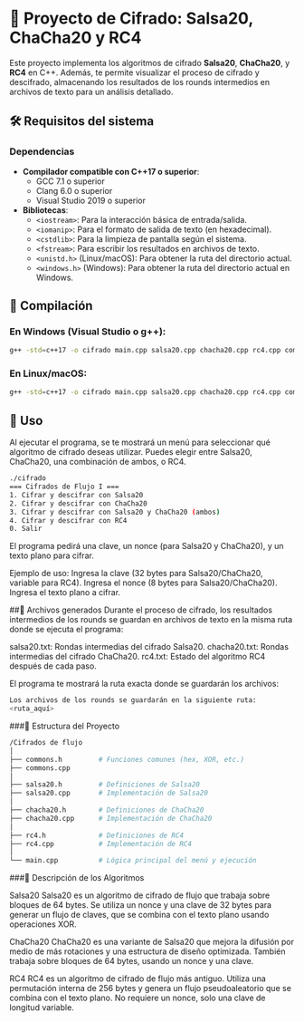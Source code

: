 # 🔐 **Proyecto de Cifrado: Salsa20, ChaCha20 y RC4**

Este proyecto implementa los algoritmos de cifrado **Salsa20**, **ChaCha20**, y **RC4** en C++. Además, te permite visualizar el proceso de cifrado y descifrado, almacenando los resultados de los rounds intermedios en archivos de texto para un análisis detallado.

## 🛠 **Requisitos del sistema**

### Dependencias
- **Compilador compatible con C++17 o superior**:
  - GCC 7.1 o superior
  - Clang 6.0 o superior
  - Visual Studio 2019 o superior
- **Bibliotecas**:
  - `<iostream>`: Para la interacción básica de entrada/salida.
  - `<iomanip>`: Para el formato de salida de texto (en hexadecimal).
  - `<cstdlib>`: Para la limpieza de pantalla según el sistema.
  - `<fstream>`: Para escribir los resultados en archivos de texto.
  - `<unistd.h>` (Linux/macOS): Para obtener la ruta del directorio actual.
  - `<windows.h>` (Windows): Para obtener la ruta del directorio actual en Windows.

## 🔧 **Compilación**

### En **Windows** (Visual Studio o g++):

```bash
g++ -std=c++17 -o cifrado main.cpp salsa20.cpp chacha20.cpp rc4.cpp commons.cpp
```

### En Linux/macOS:

```bash
g++ -std=c++17 -o cifrado main.cpp salsa20.cpp chacha20.cpp rc4.cpp commons.cpp
```

## 🚀 **Uso**

Al ejecutar el programa, se te mostrará un menú para seleccionar qué algoritmo de cifrado deseas utilizar. Puedes elegir entre Salsa20, ChaCha20, una combinación de ambos, o RC4.

```bash
./cifrado
=== Cifrados de Flujo I ===
1. Cifrar y descifrar con Salsa20
2. Cifrar y descifrar con ChaCha20
3. Cifrar y descifrar con Salsa20 y ChaCha20 (ambos)
4. Cifrar y descifrar con RC4
0. Salir

```
El programa pedirá una clave, un nonce (para Salsa20 y ChaCha20), y un texto plano para cifrar.

Ejemplo de uso:
Ingresa la clave (32 bytes para Salsa20/ChaCha20, variable para RC4).
Ingresa el nonce (8 bytes para Salsa20/ChaCha20).
Ingresa el texto plano a cifrar.

##📄 Archivos generados
Durante el proceso de cifrado, los resultados intermedios de los rounds se guardan en archivos de texto en la misma ruta donde se ejecuta el programa:

salsa20.txt: Rondas intermedias del cifrado Salsa20.
chacha20.txt: Rondas intermedias del cifrado ChaCha20.
rc4.txt: Estado del algoritmo RC4 después de cada paso.

El programa te mostrará la ruta exacta donde se guardarán los archivos:
```bash
Los archivos de los rounds se guardarán en la siguiente ruta:
<ruta_aquí>
```
###📂 Estructura del Proyecto
```bash
/Cifrados de flujo
│
├── commons.h         # Funciones comunes (hex, XOR, etc.)
├── commons.cpp
│
├── salsa20.h         # Definiciones de Salsa20
├── salsa20.cpp       # Implementación de Salsa20
│
├── chacha20.h        # Definiciones de ChaCha20
├── chacha20.cpp      # Implementación de ChaCha20
│
├── rc4.h             # Definiciones de RC4
├── rc4.cpp           # Implementación de RC4
│
└── main.cpp          # Lógica principal del menú y ejecución

```
###📝 Descripción de los Algoritmos

Salsa20
Salsa20 es un algoritmo de cifrado de flujo que trabaja sobre bloques de 64 bytes. Se utiliza un nonce y una clave de 32 bytes para generar un flujo de claves, que se combina con el texto plano usando operaciones XOR.

ChaCha20
ChaCha20 es una variante de Salsa20 que mejora la difusión por medio de más rotaciones y una estructura de diseño optimizada. También trabaja sobre bloques de 64 bytes, usando un nonce y una clave.

RC4
RC4 es un algoritmo de cifrado de flujo más antiguo. Utiliza una permutación interna de 256 bytes y genera un flujo pseudoaleatorio que se combina con el texto plano. No requiere un nonce, solo una clave de longitud variable.